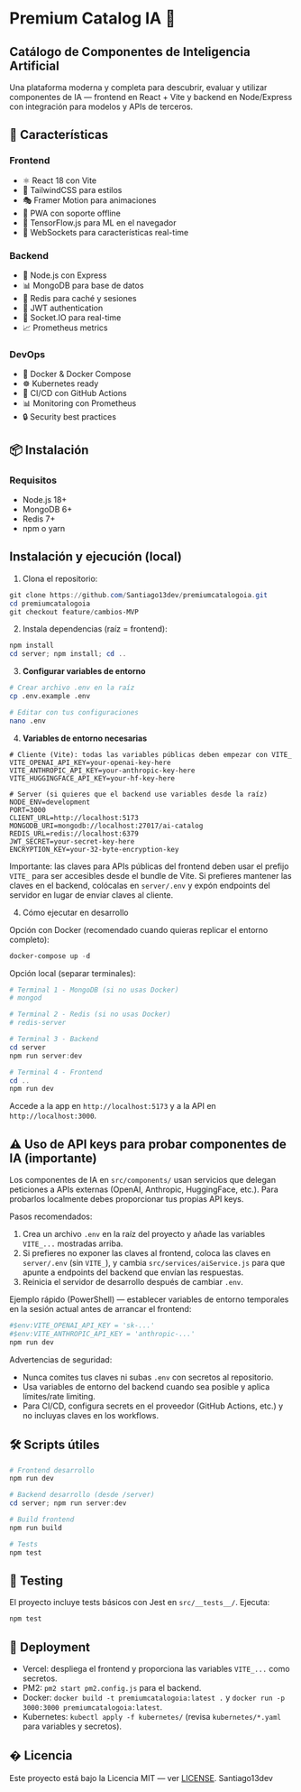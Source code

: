 # Premium Catalog IA 🚀

## Catálogo de Componentes de Inteligencia Artificial

Una plataforma moderna y completa para descubrir, evaluar y utilizar componentes de IA — frontend en React + Vite y backend en Node/Express con integración para modelos y APIs de terceros.

## 🌟 Características

### Frontend
- ⚛️ React 18 con Vite
- 🎨 TailwindCSS para estilos
- 🎭 Framer Motion para animaciones
- 📱 PWA con soporte offline
- 🤖 TensorFlow.js para ML en el navegador
- 🔌 WebSockets para características real-time

### Backend
- 🚀 Node.js con Express
- 📊 MongoDB para base de datos
- 🔄 Redis para caché y sesiones
- 🔐 JWT authentication
- 📡 Socket.IO para real-time
- 📈 Prometheus metrics

### DevOps
- 🐳 Docker & Docker Compose
- ☸️ Kubernetes ready
- 🔄 CI/CD con GitHub Actions
- 📊 Monitoring con Prometheus
- 🔒 Security best practices

## 📦 Instalación

### Requisitos
- Node.js 18+
- MongoDB 6+
- Redis 7+
- npm o yarn

## Instalación y ejecución (local)

1) Clona el repositorio:

```powershell
git clone https://github.com/Santiago13dev/premiumcatalogoia.git
cd premiumcatalogoia
git checkout feature/cambios-MVP
```

2) Instala dependencias (raíz = frontend):

```powershell
npm install
cd server; npm install; cd ..
```

3. **Configurar variables de entorno**
```bash
# Crear archivo .env en la raíz
cp .env.example .env

# Editar con tus configuraciones
nano .env
```

4. **Variables de entorno necesarias**
```env
# Cliente (Vite): todas las variables públicas deben empezar con VITE_
VITE_OPENAI_API_KEY=your-openai-key-here
VITE_ANTHROPIC_API_KEY=your-anthropic-key-here
VITE_HUGGINGFACE_API_KEY=your-hf-key-here

# Server (si quieres que el backend use variables desde la raíz)
NODE_ENV=development
PORT=3000
CLIENT_URL=http://localhost:5173
MONGODB_URI=mongodb://localhost:27017/ai-catalog
REDIS_URL=redis://localhost:6379
JWT_SECRET=your-secret-key-here
ENCRYPTION_KEY=your-32-byte-encryption-key
```

Importante: las claves para APIs públicas del frontend deben usar el prefijo `VITE_` para ser accesibles desde el bundle de Vite. Si prefieres mantener las claves en el backend, colócalas en `server/.env` y expón endpoints del servidor en lugar de enviar claves al cliente.

4) Cómo ejecutar en desarrollo

Opción con Docker (recomendado cuando quieras replicar el entorno completo):

```powershell
docker-compose up -d
```

Opción local (separar terminales):

```powershell
# Terminal 1 - MongoDB (si no usas Docker)
# mongod

# Terminal 2 - Redis (si no usas Docker)
# redis-server

# Terminal 3 - Backend
cd server
npm run server:dev

# Terminal 4 - Frontend
cd ..
npm run dev
```

Accede a la app en `http://localhost:5173` y a la API en `http://localhost:3000`.

## ⚠️ Uso de API keys para probar componentes de IA (importante)

Los componentes de IA en `src/components/` usan servicios que delegan peticiones a APIs externas (OpenAI, Anthropic, HuggingFace, etc.). Para probarlos localmente debes proporcionar tus propias API keys.

Pasos recomendados:

1. Crea un archivo `.env` en la raíz del proyecto y añade las variables `VITE_...` mostradas arriba.
2. Si prefieres no exponer las claves al frontend, coloca las claves en `server/.env` (sin `VITE_`), y cambia `src/services/aiService.js` para que apunte a endpoints del backend que envían las respuestas.
3. Reinicia el servidor de desarrollo después de cambiar `.env`.

Ejemplo rápido (PowerShell) — establecer variables de entorno temporales en la sesión actual antes de arrancar el frontend:

```powershell
#$env:VITE_OPENAI_API_KEY = 'sk-...'
#$env:VITE_ANTHROPIC_API_KEY = 'anthropic-...'
npm run dev
```

Advertencias de seguridad:

- Nunca comites tus claves ni subas `.env` con secretos al repositorio.
- Usa variables de entorno del backend cuando sea posible y aplica límites/rate limiting.
- Para CI/CD, configura secrets en el proveedor (GitHub Actions, etc.) y no incluyas claves en los workflows.

## 🛠️ Scripts útiles

```powershell
# Frontend desarrollo
npm run dev

# Backend desarrollo (desde /server)
cd server; npm run server:dev

# Build frontend
npm run build

# Tests
npm test
```

## 🧪 Testing

El proyecto incluye tests básicos con Jest en `src/__tests__/`. Ejecuta:

```powershell
npm test
```

## 🚀 Deployment

- Vercel: despliega el frontend y proporciona las variables `VITE_...` como secretos.
- PM2: `pm2 start pm2.config.js` para el backend.
- Docker: `docker build -t premiumcatalogoia:latest .` y `docker run -p 3000:3000 premiumcatalogoia:latest`.
- Kubernetes: `kubectl apply -f kubernetes/` (revisa `kubernetes/*.yaml` para variables y secretos).

## � Licencia

Este proyecto está bajo la Licencia MIT — ver [LICENSE](LICENSE).
Santiago13dev 